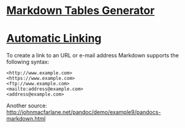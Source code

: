 # [Markdown Tables Generator](http://www.tablesgenerator.com/markdown_tables)

# [Automatic Linking](http://www.stack.nl/~dimitri/doxygen/manual/markdown.html)
To create a link to an URL or e-mail address Markdown supports the following syntax:
```
<http://www.example.com>
<https://www.example.com>
<ftp://www.example.com>
<mailto:address@example.com>
<address@example.com>
```
Another source:  <http://johnmacfarlane.net/pandoc/demo/example9/pandocs-markdown.html>   

